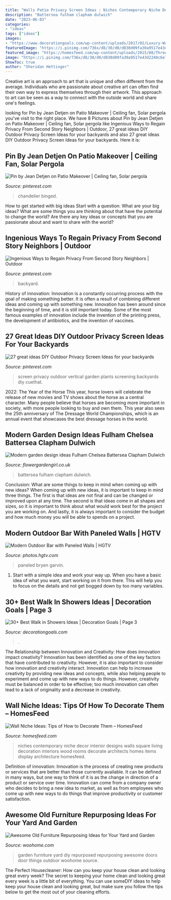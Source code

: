 ```yaml
---
title: "Walls Patio Privacy Screen Ideas : Niches Contemporary Niche Decor Interior Designs Walls Square Living Decoration Interiors Wood Rooms Decorate Architects Homes Items Display Architecture Homesfeed"
description: "Battersea fulham clapham dulwich"
date: "2023-06-03"
categories:
- "ideas"
tags: ["ideas"]
images:
- "https://www.decorationgoals.com/wp-content/uploads/2017/02/Luxury-Walk-in-Shower-1.jpg"
featuredImage: "https://i.pinimg.com/736x/d8/30/d0/d830d09fa30a9517e43d2240c6e75cc0.jpg"
featured_image: "https://homesfeed.com/wp-content/uploads/2015/08/Three-wall-niches-for-organizing-luxurious-and-ethnic-decoration-items.jpg"
image: "https://i.pinimg.com/736x/d8/30/d0/d830d09fa30a9517e43d2240c6e75cc0.jpg"
ShowToc: true
author: "Sheridan Hettinger"
---
```



Creative art is an approach to art that is unique and often different from the average. Individuals who are passionate about creative art can often find their own way to express themselves through their artwork. This approach to art can be seen as a way to connect with the outside world and share one's feelings.

	

		
looking for Pin by Jean Detjen on Patio Makeover | Ceiling fan, Solar pergola you've visit to the right place. We have 8 Pictures about Pin by Jean Detjen on Patio Makeover | Ceiling fan, Solar pergola like Ingenious Ways to Regain Privacy From Second Story Neighbors | Outdoor, 27 great ideas DIY Outdoor Privacy Screen Ideas for your backyards and also 27 great ideas DIY Outdoor Privacy Screen Ideas for your backyards. Here it is:
		
    
## Pin By Jean Detjen On Patio Makeover | Ceiling Fan, Solar Pergola

<img loading=lazy src="https://i.pinimg.com/736x/f6/51/88/f651880bb9f35fb83883790d62938366--outdoor-ceiling-fans-austin-tx.jpg" onerror="this.onerror=null;this.src='https://tse2.mm.bing.net/th?id=OIP.M02r-iFFqYFouV3AYNTcAQHaJ3&amp;pid=15.1';" alt="Pin by Jean Detjen on Patio Makeover | Ceiling fan, Solar pergola">

_Source: pinterest.com_

>chandelier binged. 

	

How to get started with big ideas
Start with a question: What are your big ideas? 
What are some things you are thinking about that have the potential to change the world? Are there any key ideas or concepts that you are passionate about and want to share with the world?

    
## Ingenious Ways To Regain Privacy From Second Story Neighbors | Outdoor

<img loading=lazy src="https://i.pinimg.com/736x/1f/67/46/1f6746915b65685aff6200b23a5dfd15.jpg" onerror="this.onerror=null;this.src='https://tse2.mm.bing.net/th?id=OIP.7wHfgye8gWh0szWFJoFZEgHaLD&amp;pid=15.1';" alt="Ingenious Ways to Regain Privacy From Second Story Neighbors | Outdoor">

_Source: pinterest.com_

>backyard. 

	

History of innovation:
Innovation is a constantly occurring process with the goal of making something better. It is often a result of combining different ideas and coming up with something new. Innovation has been around since the beginning of time, and it is still important today. Some of the most famous examples of innovation include the invention of the printing press, the development of antibiotics, and the invention of vaccines.

    
## 27 Great Ideas DIY Outdoor Privacy Screen Ideas For Your Backyards

<img loading=lazy src="https://i.pinimg.com/736x/d8/30/d0/d830d09fa30a9517e43d2240c6e75cc0.jpg" onerror="this.onerror=null;this.src='https://tse1.mm.bing.net/th?id=OIP.ny-gc7p4A7-XhpyQdg02sAHaHa&amp;pid=15.1';" alt="27 great ideas DIY Outdoor Privacy Screen Ideas for your backyards">

_Source: pinterest.com_

>screen privacy outdoor vertical garden plants screening backyards diy cuethat. 

	

2022: The Year of the Horse
This year, horse lovers will celebrate the release of new movies and TV shows about the horse as a central character. Many people believe that horses are becoming more important in society, with more people looking to buy and own them. This year also sees the 25th anniversary of The Dressage World Championships, which is an annual event that showcases the best dressage horses in the world.

    
## Modern Garden Design Ideas Fulham Chelsea Battersea Clapham Dulwich

<img loading=lazy src="https://flowergardengirl.co.uk/wp-content/uploads/2015/06/modern-garden-design-ideas-fulham-chelsea-battersea-clapham-dulwich-london.jpg" onerror="this.onerror=null;this.src='https://tse1.mm.bing.net/th?id=OIP.tuLqee1TM8PhkPhViRtUQwHaJ-&amp;pid=15.1';" alt="Modern garden design ideas Fulham Chelsea Battersea Clapham Dulwich">

_Source: flowergardengirl.co.uk_

>battersea fulham clapham dulwich. 

	

Conclusion: What are some things to keep in mind when coming up with new ideas?
When coming up with new ideas, it is important to keep in mind three things. The first is that ideas are not final and can be changed or improved upon at any time. The second is that ideas come in all shapes and sizes, so it is important to think about what would work best for the project you are working on. And lastly, it is always important to consider the budget and how much money you will be able to spends on a project.

    
## Modern Outdoor Bar With Paneled Walls | HGTV

<img loading=lazy src="https://hgtvhome.sndimg.com/content/dam/images/hgtv/fullset/2019/6/18/0/DOTY2019_Erica-Bryen-Design_Park_12.jpg.rend.hgtvcom.966.1449.suffix/1560873230564.jpeg" onerror="this.onerror=null;this.src='https://tse2.mm.bing.net/th?id=OIP.q5KcEQbui6131ojiXZZ6MQHaLH&amp;pid=15.1';" alt="Modern Outdoor Bar with Paneled Walls | HGTV">

_Source: photos.hgtv.com_

>paneled bryen garvin. 

	

1. Start with a simple idea and work your way up. When you have a basic idea of what you want, start working on it from there. This will help you to focus on the details and not get bogged down by too many variables.

    
## 30+ Best Walk In Showers Ideas | Decoration Goals | Page 3

<img loading=lazy src="https://www.decorationgoals.com/wp-content/uploads/2017/02/Luxury-Walk-in-Shower-1.jpg" onerror="this.onerror=null;this.src='https://tse3.mm.bing.net/th?id=OIP.CAwj1di4u7axirRltjsWuQHaKr&amp;pid=15.1';" alt="30+ Best Walk in Showers Ideas | Decoration Goals | Page 3">

_Source: decorationgoals.com_

>. 

	

The Relationship between Innovation and Creativity: How does innovation impact creativity?
Innovation has been identified as one of the key factors that have contributed to creativity. However, it is also important to consider how innovation and creativity interact. Innovation can help to increase creativity by providing new ideas and concepts, while also helping people to experiment and come up with new ways to do things. However, creativity must be balanced in order to be effective; too much innovation can often lead to a lack of originality and a decrease in creativity.

    
## Wall Niche Ideas: Tips Of How To Decorate Them – HomesFeed

<img loading=lazy src="https://homesfeed.com/wp-content/uploads/2015/08/Three-wall-niches-for-organizing-luxurious-and-ethnic-decoration-items.jpg" onerror="this.onerror=null;this.src='https://tse4.mm.bing.net/th?id=OIP.y8RF6wq-Ms5qGwKiuieDUwHaJ4&amp;pid=15.1';" alt="Wall Niche Ideas: Tips of How to Decorate Them – HomesFeed">

_Source: homesfeed.com_

>niches contemporary niche decor interior designs walls square living decoration interiors wood rooms decorate architects homes items display architecture homesfeed. 

	

Definition of innovation:
Innovation is the process of creating new products or services that are better than those currently available. It can be defined in many ways, but one way to think of it is as the change in direction of a product or service over time. Innovation can come from a company owner who decides to bring a new idea to market, as well as from employees who come up with new ways to do things that improve productivity or customer satisfaction.

    
## Awesome Old Furniture Repurposing Ideas For Your Yard And Garden

<img loading=lazy src="http://www.woohome.com/wp-content/uploads/2016/02/repurposed-furniture-garden-yard-11.jpg" onerror="this.onerror=null;this.src='https://tse2.mm.bing.net/th?id=OIP.YZrXMtmdME8Tlte4CfZuogHaLH&amp;pid=15.1';" alt="Awesome Old Furniture Repurposing Ideas for Your Yard and Garden">

_Source: woohome.com_

>garden furniture yard diy repurposed repurposing awesome doors door things outdoor woohome source. 

	

The Perfect Housecleaner: How can you keep your house clean and looking great every week?
The secret to keeping your home clean and looking great every week is a little bit of everything. You can use someDIY ideas to help keep your house clean and looking great, but make sure you follow the tips below to get the most out of your cleaning efforts.

